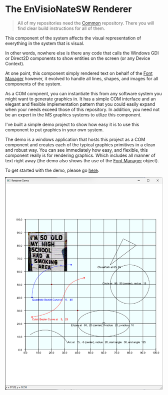 # The EnVisioNateSW Renderer

>All of my repositories need the [Common](https://github.com/ntclark/Common) repository. There you will find clear 
build instructions for all of them.

This component of the system affects the visual representation of everything in the system that is visual.

In other words, nowhere else is there any code that calls the Windows GDI or Direct2D components 
to show entities on the screen (or any Device Context).

At one point, this component simply rendered text on behalf of the [Font Manager](../EnVisioNateSW_FontManager) however, 
it evolved to handle all lines, shapes, and images for all components of the system.

As a COM compnent, you can instantiate this from any software system you might want to generate graphics in. 
It has a simple COM interface and an elegant and flexible implementation pattern that you could easily expand 
when your needs exceed those of this repository. In addition, you need not be an expert in the MS graphics 
systems to utlize this component.

I've built a simple demo project to show how easy it is to use this component to put graphics in your 
own system. 

The demo is a windows application that hosts this project as a COM component and creates each of the typical graphics 
primitives in a clean and robust way. You can see immediately how easy, and flexible, this component really is for
rendering graphics. Which includes all manner of text right away (the demo also shows the use of the 
[Font Manager](../FontManager/Readme.md) object).

To get started with the demo, please go [here](./rendererDemo/Readme.md).

![Renderer demo screenshot](./rendererDemo/Resources/sample.png)